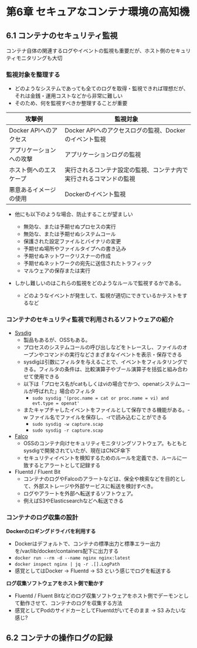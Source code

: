 # 第6章 セキュアなコンテナ環境の高知機

## 6.1 コンテナのセキュリティ監視
コンテナ自体の関連するログやイベントの監視も重要だが、ホスト側のセキュリティモニタリングも大切

### 監視対象を整理する
- どのようなシステムであっても全てのログを取得・監視できれば理想だが、それは金銭・運用コストなどから非常に難しい
- そのため、何を監視すべきか整理することが重要

| 攻撃例 | 監視対象 |
| ---- | ---- |
| Docker APIへのアクセス | Docker APIへのアクセスログの監視、Dockerのイベント監視 |
| アプリケーションへの攻撃 | アプリケーションログの監視 |
| ホスト側へのエスケープ | 実行されるコンテナ設定の監視、コンテナ内で実行されるコマンドの監視 |
| 悪意あるイメージの使用 | Dockerのイベント監視 |

- 他にも以下のような場合、防止することが望ましい
  - 無効な、または予期せぬプロセスの実行
  - 無効な、または予期せぬシステムコール
  - 保護された設定ファイルとバイナリの変更
  - 予期せぬ場所やファイルタイプへの書き込み
  - 予期せぬネットワークリスナーの作成
  - 予期せぬネットワークの宛先に送信されたトラフィック
  - マルウェアの保存または実行

- しかし難しいのはこれらの監視をどのようなルールで監視するかである。
  - どのようなイベントが発生して、監視が適切にできているかテストをするなど

### コンテナのセキュリティ監視で利用されるソフトウェアの紹介
- [Sysdig](https://github.com/draios/sysdig)
  - 製品もあるが、OSSもある。
  - プロセスのシステムコールの呼び出しなどをトレースし、ファイルのオープンやコマンドの実行などさまざまなイベントを表示・保存できる
  - sysdigは引数にフィルタを与えることで、イベントをフィルタリングできる。フィルタの条件は、比較演算子やブール演算子を括弧と組み合わせて使用できる
  - 以下は「プロセス名がcatもしくはviの場合でかつ、openatシステムコールが呼ばれた」場合のフィルタ
    - `sudo sysdig '(proc.name = cat or proc.name = vi) and evt.type = openat'`
  - またキャプチャしたイベントをファイルとして保存できる機能がある。-w ファイル名でファイルを保存し、-rで読み込むことができる
    - `sudo sysdig -w capture.scap`
    - `sudo sysdig -r capture.scap`
- [Falco](https://github.com/falcosecurity/falco)
  - OSSのコンテナ向けセキュリティモニタリングソフトウェア。もともとsysdigで開発されていたが、現在はCNCF傘下
  - セキュリティイベントを検知するためのルールを定義でき、ルールに一致するとアラートとして記録する
- Fluentd / Fluent Bit
  - コンテナのログやFalcoのアラートなどは、保全や検索などを目的として、外部ストレージや外部サービスに転送を検討すべき。
  - ログやアラートを外部へ転送するソフトウェア。
  - 例えばS3やElasticsearchなどへ転送できる

### コンテナのログ収集の設計

**Dockerのロギングドライバを利用する**
- Dockerはデフォルトで、コンテナの標準出力と標準エラー出力を/var/lib/docker/containers配下に出力する
- `docker run --rm -d --name nginx nginx:latest`
- `docker inspect nginx | jq -r .[].LogPath`
- 感覚としてはDocker → Fluentd → S3 という感じでログを転送する

**ログ収集ソフトウェアをホスト側で動かす**
- Fluentd / Fluent Bitなどのログ収集ソフトウェアをホスト側でデーモンとして動作させて、コンテナのログを収集する方法
- 感覚としてPodのサイドカーとしてFluentdがいてそのまま → S3 みたいな感じ?
 
## 6.2 コンテナの操作ログの記録
